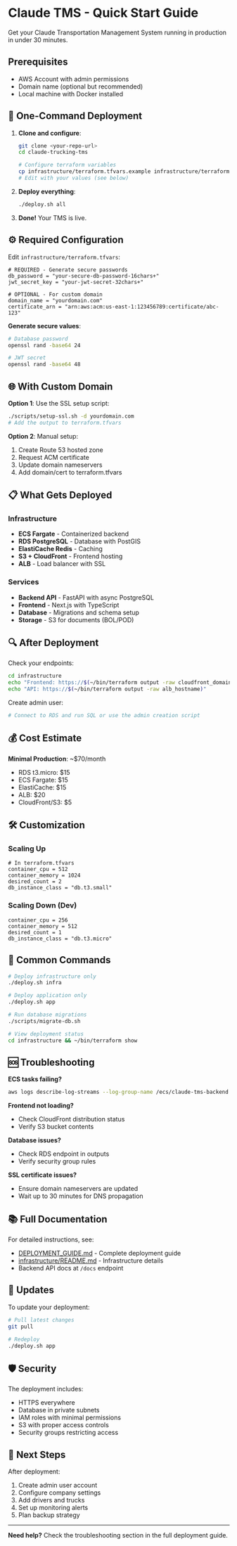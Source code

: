 # Claude TMS - Quick Start Guide

Get your Claude Transportation Management System running in production in under 30 minutes.

## Prerequisites

- AWS Account with admin permissions
- Domain name (optional but recommended)
- Local machine with Docker installed

## 🚀 One-Command Deployment

1. **Clone and configure**:
   ```bash
   git clone <your-repo-url>
   cd claude-trucking-tms

   # Configure terraform variables
   cp infrastructure/terraform.tfvars.example infrastructure/terraform.tfvars
   # Edit with your values (see below)
   ```

2. **Deploy everything**:
   ```bash
   ./deploy.sh all
   ```

3. **Done!** Your TMS is live.

## ⚙️ Required Configuration

Edit `infrastructure/terraform.tfvars`:

```hcl
# REQUIRED - Generate secure passwords
db_password = "your-secure-db-password-16chars+"
jwt_secret_key = "your-jwt-secret-32chars+"

# OPTIONAL - For custom domain
domain_name = "yourdomain.com"
certificate_arn = "arn:aws:acm:us-east-1:123456789:certificate/abc-123"
```

**Generate secure values**:
```bash
# Database password
openssl rand -base64 24

# JWT secret
openssl rand -base64 48
```

## 🌐 With Custom Domain

**Option 1**: Use the SSL setup script:
```bash
./scripts/setup-ssl.sh -d yourdomain.com
# Add the output to terraform.tfvars
```

**Option 2**: Manual setup:
1. Create Route 53 hosted zone
2. Request ACM certificate
3. Update domain nameservers
4. Add domain/cert to terraform.tfvars

## 📋 What Gets Deployed

### Infrastructure
- **ECS Fargate** - Containerized backend
- **RDS PostgreSQL** - Database with PostGIS
- **ElastiCache Redis** - Caching
- **S3 + CloudFront** - Frontend hosting
- **ALB** - Load balancer with SSL

### Services
- **Backend API** - FastAPI with async PostgreSQL
- **Frontend** - Next.js with TypeScript
- **Database** - Migrations and schema setup
- **Storage** - S3 for documents (BOL/POD)

## 🔍 After Deployment

Check your endpoints:
```bash
cd infrastructure
echo "Frontend: https://$(~/bin/terraform output -raw cloudfront_domain_name)"
echo "API: https://$(~/bin/terraform output -raw alb_hostname)"
```

Create admin user:
```bash
# Connect to RDS and run SQL or use the admin creation script
```

## 💰 Cost Estimate

**Minimal Production**: ~$70/month
- RDS t3.micro: $15
- ECS Fargate: $15
- ElastiCache: $15
- ALB: $20
- CloudFront/S3: $5

## 🛠️ Customization

### Scaling Up
```hcl
# In terraform.tfvars
container_cpu = 512
container_memory = 1024
desired_count = 2
db_instance_class = "db.t3.small"
```

### Scaling Down (Dev)
```hcl
container_cpu = 256
container_memory = 512
desired_count = 1
db_instance_class = "db.t3.micro"
```

## 🔧 Common Commands

```bash
# Deploy infrastructure only
./deploy.sh infra

# Deploy application only
./deploy.sh app

# Run database migrations
./scripts/migrate-db.sh

# View deployment status
cd infrastructure && ~/bin/terraform show
```

## 🆘 Troubleshooting

**ECS tasks failing?**
```bash
aws logs describe-log-streams --log-group-name /ecs/claude-tms-backend
```

**Frontend not loading?**
- Check CloudFront distribution status
- Verify S3 bucket contents

**Database issues?**
- Check RDS endpoint in outputs
- Verify security group rules

**SSL certificate issues?**
- Ensure domain nameservers are updated
- Wait up to 30 minutes for DNS propagation

## 📚 Full Documentation

For detailed instructions, see:
- [DEPLOYMENT_GUIDE.md](./DEPLOYMENT_GUIDE.md) - Complete deployment guide
- [infrastructure/README.md](./infrastructure/README.md) - Infrastructure details
- Backend API docs at `/docs` endpoint

## 🔄 Updates

To update your deployment:
```bash
# Pull latest changes
git pull

# Redeploy
./deploy.sh app
```

## 🛡️ Security

The deployment includes:
- HTTPS everywhere
- Database in private subnets
- IAM roles with minimal permissions
- S3 with proper access controls
- Security groups restricting access

## 🎯 Next Steps

After deployment:
1. Create admin user account
2. Configure company settings
3. Add drivers and trucks
4. Set up monitoring alerts
5. Plan backup strategy

---

**Need help?** Check the troubleshooting section in the full deployment guide.